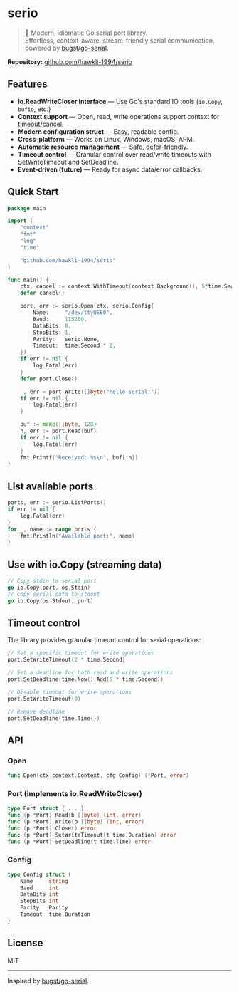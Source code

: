 # serio

> 🌟 Modern, idiomatic Go serial port library.  
> Effortless, context-aware, stream-friendly serial communication, powered by [bugst/go-serial](https://github.com/bugst/go-serial).

**Repository:** [github.com/hawkli-1994/serio](https://github.com/hawkli-1994/serio)

## Features

- **io.ReadWriteCloser interface** — Use Go's standard IO tools (`io.Copy`, `bufio`, etc.)
- **Context support** — Open, read, write operations support context for timeout/cancel.
- **Modern configuration struct** — Easy, readable config.
- **Cross-platform** — Works on Linux, Windows, macOS, ARM.
- **Automatic resource management** — Safe, defer-friendly.
- **Timeout control** — Granular control over read/write timeouts with SetWriteTimeout and SetDeadline.
- **Event-driven (future)** — Ready for async data/error callbacks.

## Quick Start

```go
package main

import (
    "context"
    "fmt"
    "log"
    "time"

    "github.com/hawkli-1994/serio"
)

func main() {
    ctx, cancel := context.WithTimeout(context.Background(), 5*time.Second)
    defer cancel()

    port, err := serio.Open(ctx, serio.Config{
        Name:     "/dev/ttyUSB0",
        Baud:     115200,
        DataBits: 8,
        StopBits: 1,
        Parity:   serio.None,
        Timeout:  time.Second * 2,
    })
    if err != nil {
        log.Fatal(err)
    }
    defer port.Close()

    _, err = port.Write([]byte("hello serial!"))
    if err != nil {
        log.Fatal(err)
    }

    buf := make([]byte, 128)
    n, err := port.Read(buf)
    if err != nil {
        log.Fatal(err)
    }
    fmt.Printf("Received: %s\n", buf[:n])
}
```

## List available ports

```go
ports, err := serio.ListPorts()
if err != nil {
    log.Fatal(err)
}
for _, name := range ports {
    fmt.Println("Available port:", name)
}
```

## Use with io.Copy (streaming data)

```go
// Copy stdin to serial port
go io.Copy(port, os.Stdin)
// Copy serial data to stdout
go io.Copy(os.Stdout, port)
```

## Timeout control

The library provides granular timeout control for serial operations:

```go
// Set a specific timeout for write operations
port.SetWriteTimeout(2 * time.Second)

// Set a deadline for both read and write operations
port.SetDeadline(time.Now().Add(5 * time.Second))

// Disable timeout for write operations
port.SetWriteTimeout(0)

// Remove deadline
port.SetDeadline(time.Time{})
```

## API

### Open

```go
func Open(ctx context.Context, cfg Config) (*Port, error)
```

### Port (implements io.ReadWriteCloser)

```go
type Port struct { ... }
func (p *Port) Read(b []byte) (int, error)
func (p *Port) Write(b []byte) (int, error)
func (p *Port) Close() error
func (p *Port) SetWriteTimeout(t time.Duration) error
func (p *Port) SetDeadline(t time.Time) error
```

### Config

```go
type Config struct {
    Name     string
    Baud     int
    DataBits int
    StopBits int
    Parity   Parity
    Timeout  time.Duration
}
```

## License

MIT

---

Inspired by [bugst/go-serial](https://github.com/bugst/go-serial).